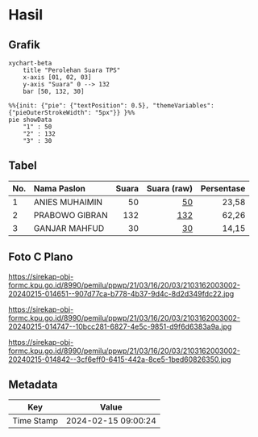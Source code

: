 # Hasil

## Grafik

```mermaid
xychart-beta
    title "Perolehan Suara TPS"
    x-axis [01, 02, 03]
    y-axis "Suara" 0 --> 132
    bar [50, 132, 30]
```

```mermaid
%%{init: {"pie": {"textPosition": 0.5}, "themeVariables": {"pieOuterStrokeWidth": "5px"}} }%%
pie showData
    "1" : 50
    "2" : 132
    "3" : 30
```

## Tabel

| No. | Nama Paslon    | Suara | Suara (raw) | Persentase |
|:--- |:-------------- | -----:| -----------:| ----------:|
| 1   | ANIES MUHAIMIN | 50    | [50][p-1]   | 23,58      |
| 2   | PRABOWO GIBRAN | 132   | [132][p-2]  | 62,26      |
| 3   | GANJAR MAHFUD  | 30    | [30][p-3]   | 14,15      |


[p-1]: https://github.com/gigit-pemilu/pemilu-2024-21-kepulauan-riau/blob/main/pilpres/hitung-suara/sub/21-kepulauan-riau/sub/03-natuna/sub/16-bunguran-tengah/sub/2003-air-lengit/sub/002-tps/sub/paslon-1.txt
[p-2]: https://github.com/gigit-pemilu/pemilu-2024-21-kepulauan-riau/blob/main/pilpres/hitung-suara/sub/21-kepulauan-riau/sub/03-natuna/sub/16-bunguran-tengah/sub/2003-air-lengit/sub/002-tps/sub/paslon-2.txt
[p-3]: https://github.com/gigit-pemilu/pemilu-2024-21-kepulauan-riau/blob/main/pilpres/hitung-suara/sub/21-kepulauan-riau/sub/03-natuna/sub/16-bunguran-tengah/sub/2003-air-lengit/sub/002-tps/sub/paslon-3.txt

## Foto C Plano

https://sirekap-obj-formc.kpu.go.id/8990/pemilu/ppwp/21/03/16/20/03/2103162003002-20240215-014651--907d77ca-b778-4b37-9d4c-8d2d349fdc22.jpg

https://sirekap-obj-formc.kpu.go.id/8990/pemilu/ppwp/21/03/16/20/03/2103162003002-20240215-014747--10bcc281-6827-4e5c-9851-d9f6d6383a9a.jpg

https://sirekap-obj-formc.kpu.go.id/8990/pemilu/ppwp/21/03/16/20/03/2103162003002-20240215-014842--3cf6eff0-6415-442a-8ce5-1bed60826350.jpg


## Metadata

| Key        | Value               |
| ---------- | ------------------- |
| Time Stamp | 2024-02-15 09:00:24 |



